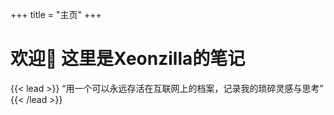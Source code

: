 +++
title = "主页"
+++
# 欢迎👋 这里是Xeonzilla的笔记
{{< lead >}}
“用一个可以永远存活在互联网上的档案，记录我的琐碎灵感与思考”
{{< /lead >}}
